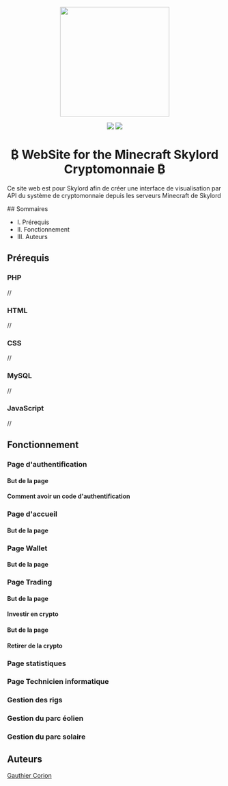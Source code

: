 <p align="center">
      <img src="https://skylord.fr/logo.png" width="256">
      <p align="center">
          <img src="https://img.shields.io/github/contributors/MisterGranti67/Crypto-website">
          <img src="https://img.shields.io/github/last-commit/MisterGranti67/Crypto-website">
      </p>
      <h1 align="center">
        ₿ WebSite for the Minecraft Skylord Cryptomonnaie ₿
      </h1>
      <p>Ce site web est pour Skylord afin de créer une interface de visualisation par API du système de cryptomonnaie depuis les serveurs Minecraft de Skylord</p>
</p>
## Sommaires
<ul> 
    <li>I. Prérequis</li>
    <li>II. Fonctionnement</li>
    <li>III. Auteurs</li>
</ul>

## Prérequis
### PHP
//
### HTML
//
### CSS
//
### MySQL
//
### JavaScript
//

## Fonctionnement
### Page d'authentification 
#### But de la page
#### Comment avoir un code d'authentification
### Page d'accueil 
#### But de la page 
### Page Wallet
#### But de la page 
### Page Trading
#### But de la page 
#### Investir en crypto
#### But de la page 
#### Retirer de la crypto
### Page statistiques
### Page Technicien informatique
### Gestion des rigs
### Gestion du parc éolien
### Gestion du parc solaire 


## Auteurs
[Gauthier Corion](https://github.com/MisterGranti67)
